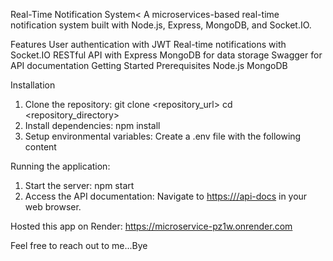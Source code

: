Real-Time Notification System<
A microservices-based real-time notification system built with Node.js, Express, MongoDB, and Socket.IO.

Features
User authentication with JWT
Real-time notifications with Socket.IO
RESTful API with Express
MongoDB for data storage
Swagger for API documentation
Getting Started
Prerequisites
Node.js
MongoDB

Installation
1. Clone the repository: git clone <repository_url>
cd <repository_directory>
2. Install dependencies: npm install
3. Setup environmental variables: Create a .env file with the following content

Running the application:
1. Start the server: npm start
2. Access the API documentation: Navigate to [https:///api-docs](https://microservice-pz1w.onrender.com/api-docs/) in your web browser.

Hosted this app on Render: https://microservice-pz1w.onrender.com

Feel free to reach out to me...Bye

